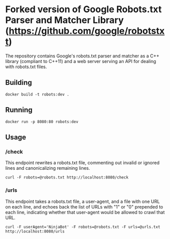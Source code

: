 # Forked version of Google Robots.txt Parser and Matcher Library (https://github.com/google/robotstxt)

The repository contains Google's robots.txt parser and matcher as a C++ library
(compliant to C++11) and a web server serving an API for dealing with robots.txt files.

## Building

`docker build -t robots:dev .`

## Running

`docker run -p 8080:80 robots:dev`

## Usage

### /check
This endpoint rewrites a robots.txt file, commenting out invalid or ignored lines and canonicalizing remaining lines.

`curl -F robots=@robots.txt http://localhost:8080/check`

### /urls
This endpoint takes a robots.txt file, a user-agent, and a file with one URL on each line, and echoes back the list of URLs with "1" or "0" prepended to each line, indicating whether that user-agent would be allowed to crawl that URL.

`curl -F userAgent='NinjaBot' -F robots=@robots.txt -F urls=@urls.txt http://localhost:8080/urls`
